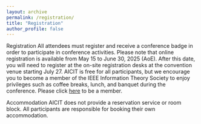 ```yaml
---
layout: archive
permalink: /registration/
title: "Registration"
author_profile: false
---
```


Registration
All attendees must register and receive a conference badge in order to participate in conference activities. Please note that online registration is available from May 15 to June 30, 2025 (AoE). After this date, you will need to register at the on-site registration desks at the convention venue starting July 27. AICIT is free for all participants, but we encourage you to become a member of the IEEE Information Theory Society to enjoy privileges such as coffee breaks, lunch, and banquet during the conference. Please click <a href="https://forms.office.com/r/PTiHsBfg4x" target="_blank">here</a> to be a member.

Accommodation
AICIT does not provide a reservation service or room block. All participants are responsible for booking their own accommodation.


